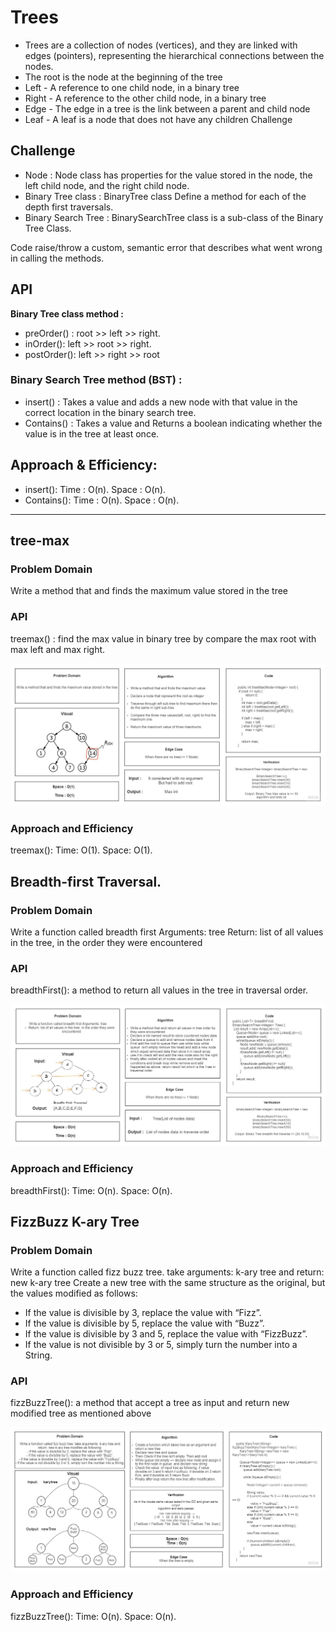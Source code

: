 # Trees

- Trees are a collection of nodes (vertices), and they are linked with edges (pointers), representing the hierarchical
  connections between the nodes.
- The root is the node at the beginning of the tree
- Left - A reference to one child node, in a binary tree
- Right - A reference to the other child node, in a binary tree
- Edge - The edge in a tree is the link between a parent and child node
- Leaf - A leaf is a node that does not have any children Challenge

## Challenge

- Node : Node class has properties for the value stored in the node, the left child node, and the right child node.
- Binary Tree class : BinaryTree class Define a method for each of the depth first traversals.
- Binary Search Tree : BinarySearchTree class is a sub-class of the Binary Tree Class.

Code raise/throw a custom, semantic error that describes what went wrong in calling the methods.

## API

**Binary Tree class method :**

- preOrder() : root >> left >> right.
- inOrder(): left >> root >> right.
- postOrder(): left >> right >> root

### Binary Search Tree method (BST) :

- insert() : Takes a value and adds a new node with that value in the correct location in the binary search tree.
- Contains() : Takes a value and Returns a boolean indicating whether the value is in the tree at least once.

## Approach & Efficiency:

- insert(): Time : O(n). Space : O(n).
- Contains(): Time : O(n). Space : O(n).

---

## tree-max

### Problem Domain

Write a method that and finds the maximum value stored in the tree

### API

treemax() : find the max value in binary tree by compare the max root with max left and max right.

![](Tree-Max.jpg)

### Approach and Efficiency

treemax(): Time: O(1). Space: O(1).

## Breadth-first Traversal.

### Problem Domain

Write a function called breadth first Arguments: tree
Return: list of all values in the tree, in the order they were encountered

### API

breadthFirst(): a method to return all values in the tree in traversal order.

![](TreeBreadthFirst.jpg)

### Approach and Efficiency

breadthFirst(): Time: O(n). Space: O(n).

## FizzBuzz K-ary Tree

### Problem Domain

Write a function called fizz buzz tree. take arguments: k-ary tree and return: new k-ary tree
Create a new tree with the same structure as the original, but the values modified as follows:

- If the value is divisible by 3, replace the value with “Fizz”.
- If the value is divisible by 5, replace the value with “Buzz”.
- If the value is divisible by 3 and 5, replace the value with “FizzBuzz”.
- If the value is not divisible by 3 or 5, simply turn the number into a String.

### API

fizzBuzzTree(): a method that accept a tree as input and return new modified tree as mentioned above

![Whiteboard](fizzBuzzTree.jpg)

### Approach and Efficiency

fizzBuzzTree(): Time: O(n). Space: O(n).
